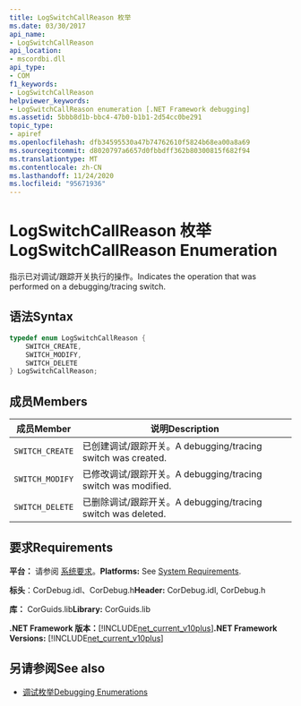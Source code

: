 ```yaml
---
title: LogSwitchCallReason 枚举
ms.date: 03/30/2017
api_name:
- LogSwitchCallReason
api_location:
- mscordbi.dll
api_type:
- COM
f1_keywords:
- LogSwitchCallReason
helpviewer_keywords:
- LogSwitchCallReason enumeration [.NET Framework debugging]
ms.assetid: 5bbb8d1b-bbc4-47b0-b1b1-2d54cc0be291
topic_type:
- apiref
ms.openlocfilehash: dfb34595530a47b74762610f5824b68ea00a8a69
ms.sourcegitcommit: d8020797a6657d0fbbdff362b80300815f682f94
ms.translationtype: MT
ms.contentlocale: zh-CN
ms.lasthandoff: 11/24/2020
ms.locfileid: "95671936"
---
```

# <a name="logswitchcallreason-enumeration"></a><span data-ttu-id="72548-102">LogSwitchCallReason 枚举</span><span class="sxs-lookup"><span data-stu-id="72548-102">LogSwitchCallReason Enumeration</span></span>

<span data-ttu-id="72548-103">指示已对调试/跟踪开关执行的操作。</span><span class="sxs-lookup"><span data-stu-id="72548-103">Indicates the operation that was performed on a debugging/tracing switch.</span></span>  
  
## <a name="syntax"></a><span data-ttu-id="72548-104">语法</span><span class="sxs-lookup"><span data-stu-id="72548-104">Syntax</span></span>  
  
```cpp  
typedef enum LogSwitchCallReason {  
    SWITCH_CREATE,  
    SWITCH_MODIFY,  
    SWITCH_DELETE  
} LogSwitchCallReason;  
```  
  
## <a name="members"></a><span data-ttu-id="72548-105">成员</span><span class="sxs-lookup"><span data-stu-id="72548-105">Members</span></span>  
  
|<span data-ttu-id="72548-106">成员</span><span class="sxs-lookup"><span data-stu-id="72548-106">Member</span></span>|<span data-ttu-id="72548-107">说明</span><span class="sxs-lookup"><span data-stu-id="72548-107">Description</span></span>|  
|------------|-----------------|  
|`SWITCH_CREATE`|<span data-ttu-id="72548-108">已创建调试/跟踪开关。</span><span class="sxs-lookup"><span data-stu-id="72548-108">A debugging/tracing switch was created.</span></span>|  
|`SWITCH_MODIFY`|<span data-ttu-id="72548-109">已修改调试/跟踪开关。</span><span class="sxs-lookup"><span data-stu-id="72548-109">A debugging/tracing switch was modified.</span></span>|  
|`SWITCH_DELETE`|<span data-ttu-id="72548-110">已删除调试/跟踪开关。</span><span class="sxs-lookup"><span data-stu-id="72548-110">A debugging/tracing switch was deleted.</span></span>|  
  
## <a name="requirements"></a><span data-ttu-id="72548-111">要求</span><span class="sxs-lookup"><span data-stu-id="72548-111">Requirements</span></span>  

 <span data-ttu-id="72548-112">**平台：** 请参阅 [系统要求](../../get-started/system-requirements.md)。</span><span class="sxs-lookup"><span data-stu-id="72548-112">**Platforms:** See [System Requirements](../../get-started/system-requirements.md).</span></span>  
  
 <span data-ttu-id="72548-113">**标头**：CorDebug.idl、CorDebug.h</span><span class="sxs-lookup"><span data-stu-id="72548-113">**Header:** CorDebug.idl, CorDebug.h</span></span>  
  
 <span data-ttu-id="72548-114">**库：** CorGuids.lib</span><span class="sxs-lookup"><span data-stu-id="72548-114">**Library:** CorGuids.lib</span></span>  
  
 <span data-ttu-id="72548-115">**.NET Framework 版本：**[!INCLUDE[net_current_v10plus](../../../../includes/net-current-v10plus-md.md)]</span><span class="sxs-lookup"><span data-stu-id="72548-115">**.NET Framework Versions:** [!INCLUDE[net_current_v10plus](../../../../includes/net-current-v10plus-md.md)]</span></span>  
  
## <a name="see-also"></a><span data-ttu-id="72548-116">另请参阅</span><span class="sxs-lookup"><span data-stu-id="72548-116">See also</span></span>

- [<span data-ttu-id="72548-117">调试枚举</span><span class="sxs-lookup"><span data-stu-id="72548-117">Debugging Enumerations</span></span>](debugging-enumerations.md)
